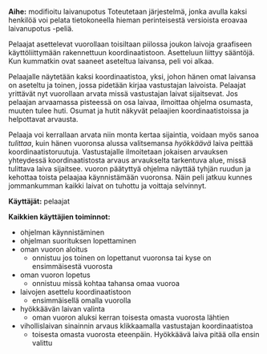 **Aihe:** modifioitu laivanupotus Toteutetaan järjestelmä, jonka avulla kaksi henkilöä voi pelata tietokoneella hieman perinteisestä versioista eroavaa laivanupotus -peliä. 

Pelaajat asettelevat vuorollaan toisiltaan piilossa joukon laivoja graafiseen käyttöliittymään rakennettuun koordinaatistoon. Asetteluun liittyy sääntöjä. Kun kummatkin ovat saaneet aseteltua laivansa, peli voi alkaa.

Pelaajalle näytetään kaksi koordinaatistoa, yksi, johon hänen omat laivansa on aseteltu ja toinen, jossa pidetään kirjaa vastustajan laivoista. Pelaajat yrittävät nyt vuorollaan arvata missä vastustajan laivat sijaitsevat. Jos pelaajan arvaamassa pisteessä on osa laivaa, ilmoittaa ohjelma osumasta, muuten tulee huti. Osumat ja hutit näkyvät pelaajien koordinaatistoissa ja helpottavat arvausta. 

Pelaaja voi kerrallaan arvata niin monta kertaa sijaintia, voidaan myös sanoa *tulittaa*, kuin hänen vuoronsa alussa valitsemansa *hyökkäävä* laiva peittää koordinaatistoruutuja. Vastustajalle ilmoitetaan jokaisen arvauksen yhteydessä koordinaatistosta arvaus arvaukselta tarkentuva alue, missä tulittava laiva sijaitsee. vuoron päätyttyä ohjelma näyttää tyhjän ruudun ja kehottaa toista pelaajaa käynnistämään vuoronsa. Näin peli jatkuu kunnes jommankumman kaikki laivat on tuhottu ja voittaja selvinnyt.


**Käyttäjät:** pelaajat

**Kaikkien käyttäjien toiminnot:**
- ohjelman käynnistäminen
- ohjelman suorituksen lopettaminen
- oman vuoron aloitus
   * onnistuu jos toinen on lopettanut vuoronsa tai kyse on ensimmäisestä  vuorosta
- oman vuoron lopetus
   * onnistuu missä kohtaa tahansa omaa vuoroa
- laivojen asettelu koordinaatistoon
   * ensimmäisellä omalla vuorolla
- hyökkäävän laivan valinta
   * oman vuoron aluksi kerran toisesta omasta vuorosta lähtien
- vihollislaivan sinainnin arvaus klikkaamalla vastustajan koordinaatistoa
   * toisesta omasta vuorosta eteenpäin. Hyökkäävä laiva pitää olla ensin  valittu

